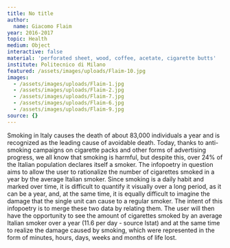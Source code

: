 ```yaml
---
title: No title
author:
  name: Giacomo Flaim
year: 2016-2017
topic: Health
medium: Object
interactive: false
material: 'perforated sheet, wood, coffee, acetate, cigarette butts'
institute: Politecnico di Milano
featured: /assets/images/uploads/Flaim-10.jpg
images:
  - /assets/images/uploads/Flaim-1.jpg
  - /assets/images/uploads/Flaim-2.jpg
  - /assets/images/uploads/Flaim-7.jpg
  - /assets/images/uploads/Flaim-6.jpg
  - /assets/images/uploads/Flaim-9.jpg
source: {}
---
```

Smoking in Italy causes the death of about 83,000 individuals a year and is recognized as the leading cause of avoidable death.
Today, thanks to anti-smoking campaigns on cigarette packs and other forms of advertising progress, we all know that smoking is harmful, but despite this, over 24% of the Italian population declares itself a smoker. The infopoetry in question aims to allow the user to rationalize the number of cigarettes smoked in a year by the average Italian smoker. Since smoking is a daily habit and marked over time, it is difficult to quantify it visually over a long period, as it can be a year, and, at the same time, it is equally difficult to imagine the damage that the single unit can cause to a regular smoker. The intent of this infopoetry is to merge these two data by relating them. The user will then have the opportunity to see the amount of cigarettes smoked by an average Italian smoker over a year (11.6 per day - source Istat) and at the same time to realize the damage caused by smoking, which were represented in the form of minutes, hours, days, weeks and months of life lost.
